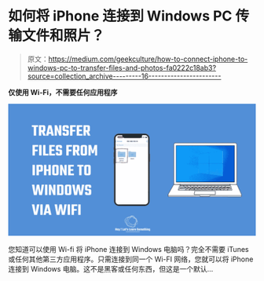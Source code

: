 # 如何将 iPhone 连接到 Windows PC 传输文件和照片？

> 原文：<https://medium.com/geekculture/how-to-connect-iphone-to-windows-pc-to-transfer-files-and-photos-fa0222c18ab3?source=collection_archive---------16----------------------->

**仅使用 Wi-Fi，不需要任何应用程序**

![](img/459603bb3f361ce9437957def94768ad.png)

您知道可以使用 Wi-fi 将 iPhone 连接到 Windows 电脑吗？完全不需要 iTunes 或任何其他第三方应用程序。只需连接到同一个 Wi-FI 网络，您就可以将 iPhone 连接到 Windows 电脑。这不是黑客或任何东西，但这是一个默认…